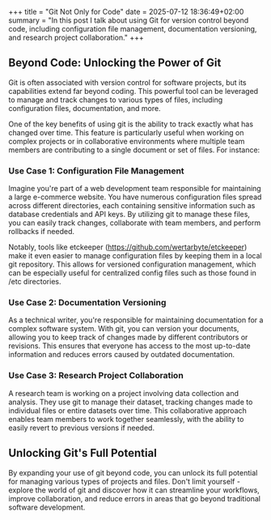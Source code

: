 +++
title = "Git Not Only for Code"
date = 2025-07-12 18:36:49+02:00
summary = "In this post I talk about using Git for version control beyond code, including configuration file management, documentation versioning, and research project collaboration."
+++
## Beyond Code: Unlocking the Power of Git

Git is often associated with version control for software projects, but its capabilities extend far beyond coding. This powerful tool can be leveraged to manage and track changes to various types of files, including configuration files, documentation, and more.

One of the key benefits of using git is the ability to track exactly what has changed over time. This feature is particularly useful when working on complex projects or in collaborative environments where multiple team members are contributing to a single document or set of files. For instance:

### Use Case 1: Configuration File Management

Imagine you're part of a web development team responsible for maintaining a large e-commerce website. You have numerous configuration files spread across different directories, each containing sensitive information such as database credentials and API keys. By utilizing git to manage these files, you can easily track changes, collaborate with team members, and perform rollbacks if needed.

Notably, tools like etckeeper (https://github.com/wertarbyte/etckeeper) make it even easier to manage configuration files by keeping them in a local git repository. This allows for versioned configuration management, which can be especially useful for centralized config files such as those found in /etc directories.

### Use Case 2: Documentation Versioning

As a technical writer, you're responsible for maintaining documentation for a complex software system. With git, you can version your documents, allowing you to keep track of changes made by different contributors or revisions. This ensures that everyone has access to the most up-to-date information and reduces errors caused by outdated documentation.

### Use Case 3: Research Project Collaboration

A research team is working on a project involving data collection and analysis. They use git to manage their dataset, tracking changes made to individual files or entire datasets over time. This collaborative approach enables team members to work together seamlessly, with the ability to easily revert to previous versions if needed.

## Unlocking Git's Full Potential

By expanding your use of git beyond code, you can unlock its full potential for managing various types of projects and files. Don't limit yourself - explore the world of git and discover how it can streamline your workflows, improve collaboration, and reduce errors in areas that go beyond traditional software development.
